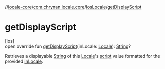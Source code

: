 //[locale-core](../../../index.md)/[com.chrynan.locale.core](../index.md)/[IosLocale](index.md)/[getDisplayScript](get-display-script.md)

# getDisplayScript

[ios]\
open override fun [getDisplayScript](get-display-script.md)(inLocale: [Locale](../-locale/index.md#-1762194833%2FExtensions%2F2109559298)): [String](https://kotlinlang.org/api/latest/jvm/stdlib/kotlin/-string/index.html)?

Retrieves a displayable [String](https://kotlinlang.org/api/latest/jvm/stdlib/kotlin/-string/index.html) of this [Locale](../-locale/index.md#-1762194833%2FExtensions%2F2109559298)'s [script](script.md) value formatted for the provided [inLocale](get-display-script.md).
